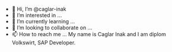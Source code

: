 - 👋 Hi, I’m @caglar-inak
- 👀 I’m interested in ...
- 🌱 I’m currently learning ...
- 💞️ I’m looking to collaborate on ...
- 📫 How to reach me ...
My name is Caglar Inak and I am diplom Volkswirt, SAP Developer.
<!---
caglar-inak/caglar-inak is a ✨ special ✨ repository because its `README.md` (this file) appears on your GitHub profile.
You can click the Preview link to take a look at your changes.
--->
